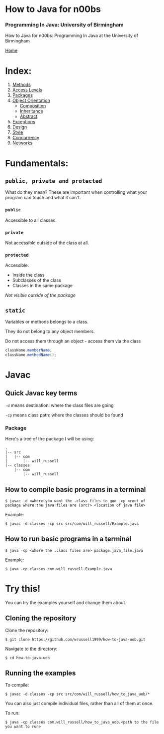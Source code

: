 # How to Java for n00bs
### Programming In Java: University of Birmingham 
How to Java for n00bs: Programming In Java at the University of Birmingham

[Home](../index.md)

# Index:

1. [Methods](docs/Methods.md)
2. [Access Levels](docs/Access.md)
2. [Packages](docs/Packages.md)
3. [Object Orientation](docs/ObjectOrientation.md)
    - [Composition](docs/Composition.md)
    - [Inheritance](docs/Inheritance.md)
    - [Abstract](docs/Abstract.md)  
4. [Exceptions](docs/Exception.md)    
5. [Design](docs/Design.md)
6. [Style](docs/Style.md)
7. [Concurrency](docs/Concurrency.md)
8. [Networks](docs/Networks.md)

# Fundamentals:

## `public, private and protected`
What do they mean?
These are important when controlling what your program can touch and what it can't. 

### `public`
Accessible to all classes.

### `private`
Not accessible outside of the class at all.

### `protected`
Accessible:
- Inside the class
- Subclasses of the class
- Classes in the same package

_Not visible outside of the package_

## `static`

Variables or methods belongs to a class.

They do not belong to any object members.

Do not access them through an object - access them via the class

```java
className.memberName;
className.methodName();
```

# Javac

## Quick Javac key terms

`-d` means destination: where the class files are going

`-cp` means class path: where the classes should be found

### Package

Here's a tree of the package I will be using:

```
.
|-- src
|   |-- com
|       |-- will_russell
|-- classes
    |-- com
        |-- will_russell
```
## How to compile basic programs in a terminal


    $ javac -d <where you want the .class files to go> -cp <root of package where the java files are (src)> <location of java file>


Example:

    $ javac -d classes -cp src src/com/will_russell/Example.java

## How to run basic programs in a terminal

    $ java -cp <where the .class files are> package.java_file.java

Example:

	$ java -cp classes com.will_russell.Example.java

# Try this!

You can try the examples yourself and change them about.

## Cloning the repository

Clone the repository:
        
    $ git clone https://github.com/wrussell1999/how-to-java-uob.git

Navigate to the directory:

    $ cd how-to-java-uob

## Running the examples

To compile:

    $ javac -d classes -cp src src/com/will_russell/how_to_java_uob/*

You can also just compile individual files, rather than all of them at once.

To run:

    $ java -cp classes com.will_russell/how_to_java_uob.<path to the file you want to run>